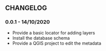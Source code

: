 ## CHANGELOG

### 0.0.1 - 14/10/2020

* Provide a basic locator for adding layers
* Install the database schema
* Provide a QGIS project to edit the metadata

###
